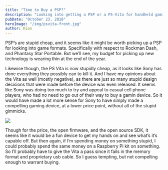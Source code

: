 ```yaml
---
title: "Time to Buy a PSP?"
description: "Looking into getting a PSP or a PS-Vita for handheld gaming"
pubDate: "October 23, 2018"
heroImage: "/img/psvita-front.jpg"
author: Kion
---
```


PSP’s are stupid cheap, and it seems like it might be worth picking up a PSP for looking into game formats. Specifically with respect to Rockman Dash, and Phantasy Star Portable. But we’ll see, my budget for picking up new technology is wearing thin at the end of the year.

Likewise though, the PS Vita is now stupidly cheap, as it looks like Sony has done everything they possibly can to kill it. And I have my opinions about the Vita as well (mostly negative), as there are just so many stupid design decisions that were made before the device was even released. It seems like Sony was doing too much to try and appeal to casual cell phone players, who had no need to go out of their way to buy a gamin device. So it would have made a lot more sense for Sony to have simply made a compelling gaming device, at a lower price point, without all of the stupid gimmicks.

![](/img/ps-vita-back.jpg)

Though for the price, the open firmware, and the open source SDK, it seems like it would be a fun device to get my hands on and see what’s it’s capable off. But then again, if I’m spending money on something stupid, I could probably spend the same money on a Raspberry Pi kit on something. So I’ll probably have to give the Vita a pass since it fails in the memory format and proprietary usb cable. So I guess tempting, but not compelling enough to warrant buying.